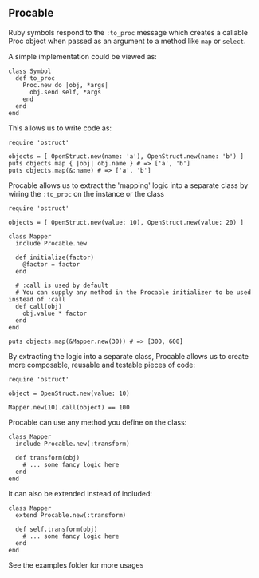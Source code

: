 ## Procable

Ruby symbols respond to the `:to_proc` message which creates a callable Proc object when passed as an argument to a method like `map` or `select`.

A simple implementation could be viewed as:

```
class Symbol
  def to_proc
    Proc.new do |obj, *args|
      obj.send self, *args
    end
  end
end
```

This allows us to write code as:

```
require 'ostruct'

objects = [ OpenStruct.new(name: 'a'), OpenStruct.new(name: 'b') ]
puts objects.map { |obj| obj.name } # => ['a', 'b']
puts objects.map(&:name) # => ['a', 'b']
```

Procable allows us to extract the 'mapping' logic into a separate class by wiring the `:to_proc` on the instance or the class

```
require 'ostruct'

objects = [ OpenStruct.new(value: 10), OpenStruct.new(value: 20) ]

class Mapper
  include Procable.new

  def initialize(factor)
    @factor = factor
  end

  # :call is used by default
  # You can supply any method in the Procable initializer to be used instead of :call
  def call(obj)
    obj.value * factor
  end
end

puts objects.map(&Mapper.new(30)) # => [300, 600]
```

By extracting the logic into a separate class, Procable allows us to create more composable, reusable and testable pieces of code:

```
require 'ostruct'

object = OpenStruct.new(value: 10)

Mapper.new(10).call(object) == 100
```

Procable can use any method you define on the class:

```
class Mapper
  include Procable.new(:transform)

  def transform(obj)
    # ... some fancy logic here
  end
end
```

It can also be extended instead of included:

```
class Mapper
  extend Procable.new(:transform)

  def self.transform(obj)
    # ... some fancy logic here
  end
end
```

See the examples folder for more usages
